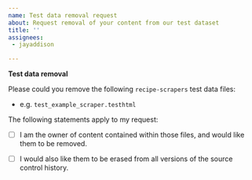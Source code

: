 ```yaml
---
name: Test data removal request
about: Request removal of your content from our test dataset
title: ''
assignees:
 - jayaddison

---
```


**Test data removal**

<!-- NOTE: Please **do not** include your email address in this bugreport, as the bugreport will be public and doing so could expose your email address to spammers. -->

<!-- Please describe the test data that you would like to be removed below -->

Please could you remove the following `recipe-scrapers` test data files:

  - e.g. `test_example_scraper.testhtml`


The following statements apply to my request:

  - [ ] I am the owner of content contained within those files, and would like them to be removed.

  - [ ] I would also like them to be erased from all versions of the source control history.

<!-- NOTE: the second request may be difficult for us to fulfill; other copies of the source control exist outside of our control, and rewriting the code history makes is potentially disruptive for users and developers of this library.  however, if you require this, we may be able to accommodate your request under some circumstances -->
